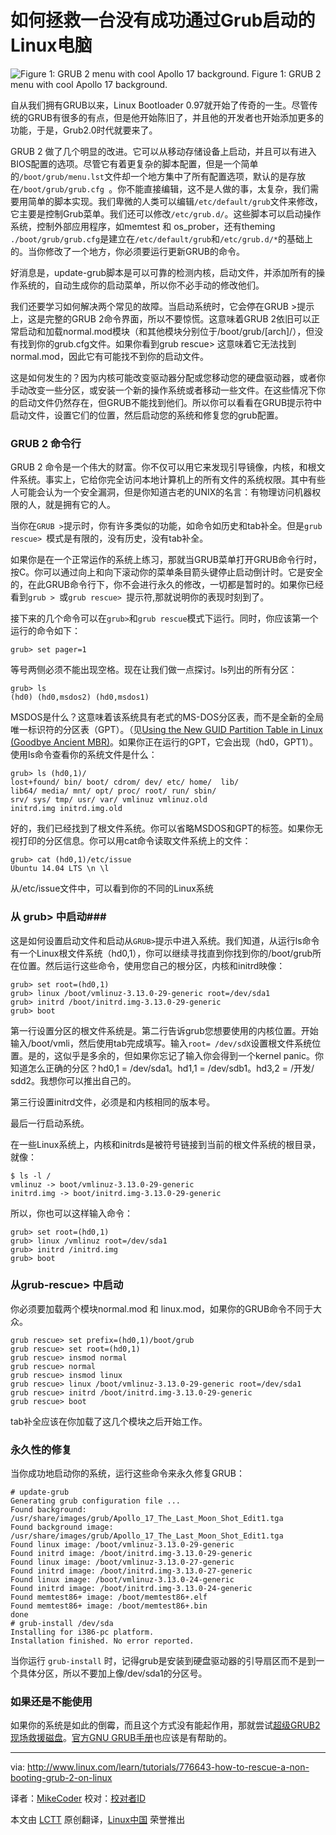 如何拯救一台没有成功通过Grub启动的Linux电脑
================================================================================
![Figure 1: GRUB 2 menu with cool Apollo 17 background.](http://www.linux.com/images/stories/41373/grub-command-shell.jpg)
Figure 1: GRUB 2 menu with cool Apollo 17 background.

自从我们拥有GRUB以来，Linux Bootloader 0.97就开始了传奇的一生。尽管传统的GRUB有很多的有点，但是他开始陈旧了，并且他的开发者也开始添加更多的功能，于是，Grub2.0时代就要来了。

GRUB 2 做了几个明显的改进。它可以从移动存储设备上启动，并且可以有进入BIOS配置的选项。尽管它有着更复杂的脚本配置，但是一个简单的`/boot/grub/menu.lst`文件却一个地方集中了所有配置选项，默认的是存放在`/boot/grub/grub.cfg `。你不能直接编辑，这不是人做的事，太复杂，我们需要用简单的脚本实现。我们卑微的人类可以编辑`/etc/default/grub`文件来修改，它主要是控制Grub菜单。我们还可以修改` /etc/grub.d/ `。这些脚本可以启动操作系统，控制外部应用程序，如memtest 和 os_prober，还有theming `./boot/grub/grub.cfg`是建立在`/etc/default/grub`和`/etc/grub.d/*`的基础上的。当你修改了一个地方，你必须要运行更新GRUB的命令。

好消息是，update-grub脚本是可以可靠的检测内核，启动文件，并添加所有的操作系统的，自动生成你的启动菜单，所以你不必手动的修改他们。

我们还要学习如何解决两个常见的故障。当启动系统时，它会停在GRUB >提示上，这是完整的GRUB 2命令界面，所以不要惊慌。这意味着GRUB 2依旧可以正常启动和加载normal.mod模块（和其他模块分别位于/boot/grub/[arch]/），但没有找到你的grub.cfg文件。如果你看到grub rescue> 这意味着它无法找到normal.mod，因此它有可能找不到你的启动文件。

这是如何发生的？因为内核可能改变驱动器分配或您移动您的硬盘驱动器，或者你手动改变一些分区，或安装一个新的操作系统或者移动一些文件。在这些情况下你的启动文件仍然存在，但GRUB不能找到他们。所以你可以看看在GRUB提示符中启动文件，设置它们的位置，然后启动您的系统和修复您的grub配置。

### GRUB 2 命令行 ###

GRUB 2 命令是一个伟大的财富。你不仅可以用它来发现引导镜像，内核，和根文件系统。事实上，它给你完全访问本地计算机上的所有文件的系统权限。其中有些人可能会认为一个安全漏洞，但是你知道古老的UNIX的名言：有物理访问机器权限的人，就是拥有它的人。

当你在` GRUB > `提示时，你有许多类似的功能，如命令如历史和tab补全。但是`grub rescue> `模式是有限的，没有历史，没有tab补全。

如果你是在一个正常运作的系统上练习，那就当GRUB菜单打开GRUB命令行时，按C。你可以通过向上和向下滚动你的菜单条目箭头键停止启动倒计时。它是安全的，在此GRUB命令行下，你不会进行永久的修改，一切都是暂时的。如果你已经看到`grub > `或`grub rescue> `提示符,那就说明你的表现时刻到了。

接下来的几个命令可以在`grub>`和`grub rescue`模式下运行。同时，你应该第一个运行的命令如下：

    grub> set pager=1

等号两侧必须不能出现空格。现在让我们做一点探讨。ls列出的所有分区：

    grub> ls
    (hd0) (hd0,msdos2) (hd0,msdos1)

MSDOS是什么？这意味着该系统具有老式的MS-DOS分区表，而不是全新的全局唯一标识符的分区表（GPT）。（见[Using the New GUID Partition Table in Linux (Goodbye Ancient MBR)][1]。如果你正在运行的GPT，它会出现（hd0，GPT1）。使用ls命令查看你的系统文件是什么：

    grub> ls (hd0,1)/
    lost+found/ bin/ boot/ cdrom/ dev/ etc/ home/  lib/
    lib64/ media/ mnt/ opt/ proc/ root/ run/ sbin/ 
    srv/ sys/ tmp/ usr/ var/ vmlinuz vmlinuz.old 
    initrd.img initrd.img.old

好的，我们已经找到了根文件系统。你可以省略MSDOS和GPT的标签。如果你无视打印的分区信息。你可以用cat命令读取文件系统上的文件：

    grub> cat (hd0,1)/etc/issue
    Ubuntu 14.04 LTS \n \l

从/etc/issue文件中，可以看到你的不同的Linux系统

### 从 grub> 中启动###

这是如何设置启动文件和启动从`GRUB>`提示中进入系统。我们知道，从运行ls命令有一个Linux根文件系统（hd0,1），你可以继续寻找直到你找到你的/boot/grub所在位置。然后运行这些命令，使用您自己的根分区，内核和initrd映像：

    grub> set root=(hd0,1)
    grub> linux /boot/vmlinuz-3.13.0-29-generic root=/dev/sda1
    grub> initrd /boot/initrd.img-3.13.0-29-generic
    grub> boot

第一行设置分区的根文件系统是。第二行告诉grub您想要使用的内核位置。开始输入/boot/vmli，然后使用tab完成填写。输入`root= /dev/sdX`设置根文件系统位置。是的，这似乎是多余的，但如果你忘记了输入你会得到一个kernel panic。你知道怎么正确的分区？hd0,1 = /dev/sda1。hd1,1 = /dev/sdb1。hd3,2 = /开发/ sdd2。我想你可以推出自己的。

第三行设置initrd文件，必须是和内核相同的版本号。

最后一行启动系统。

在一些Linux系统上，内核和initrds是被符号链接到当前的根文件系统的根目录，就像：

    $ ls -l /
    vmlinuz -> boot/vmlinuz-3.13.0-29-generic
    initrd.img -> boot/initrd.img-3.13.0-29-generic

所以，你也可以这样输入命令：

    grub> set root=(hd0,1)
    grub> linux /vmlinuz root=/dev/sda1
    grub> initrd /initrd.img
    grub> boot

### 从grub-rescue> 中启动 ###

你必须要加载两个模块normal.mod 和 linux.mod，如果你的GRUB命令不同于大众。

    grub rescue> set prefix=(hd0,1)/boot/grub
    grub rescue> set root=(hd0,1)
    grub rescue> insmod normal
    grub rescue> normal
    grub rescue> insmod linux
    grub rescue> linux /boot/vmlinuz-3.13.0-29-generic root=/dev/sda1
    grub rescue> initrd /boot/initrd.img-3.13.0-29-generic
    grub rescue> boot

tab补全应该在你加载了这几个模块之后开始工作。

### 永久性的修复 ###

当你成功地启动你的系统，运行这些命令来永久修复GRUB：

    # update-grub
    Generating grub configuration file ...
    Found background: /usr/share/images/grub/Apollo_17_The_Last_Moon_Shot_Edit1.tga
    Found background image: /usr/share/images/grub/Apollo_17_The_Last_Moon_Shot_Edit1.tga
    Found linux image: /boot/vmlinuz-3.13.0-29-generic
    Found initrd image: /boot/initrd.img-3.13.0-29-generic
    Found linux image: /boot/vmlinuz-3.13.0-27-generic
    Found initrd image: /boot/initrd.img-3.13.0-27-generic
    Found linux image: /boot/vmlinuz-3.13.0-24-generic
    Found initrd image: /boot/initrd.img-3.13.0-24-generic
    Found memtest86+ image: /boot/memtest86+.elf
    Found memtest86+ image: /boot/memtest86+.bin
    done
    # grub-install /dev/sda
    Installing for i386-pc platform.
    Installation finished. No error reported.

当你运行 `grub-install` 时，记得grub是安装到硬盘驱动器的引导扇区而不是到一个具体分区，所以不要加上像/dev/sda1的分区号。

### 如果还是不能使用 ###

如果你的系统是如此的倒霉，而且这个方式没有能起作用，那就尝试[超级GRUB2现场救援磁盘][2]。[官方GNU GRUB手册][3]也应该是有帮助的。

--------------------------------------------------------------------------------

via: http://www.linux.com/learn/tutorials/776643-how-to-rescue-a-non-booting-grub-2-on-linux

译者：[MikeCoder](https://github.com/MikeCoder) 校对：[校对者ID](https://github.com/校对者ID)

本文由 [LCTT](https://github.com/LCTT/TranslateProject) 原创翻译，[Linux中国](http://linux.cn/) 荣誉推出

[1]:http://www.linux.com/learn/tutorials/730440-using-the-new-guid-partition-table-in-linux-good-bye-ancient-mbr-
[2]:http://www.supergrubdisk.org/
[3]:https://www.gnu.org/software/grub/manual/grub.html
